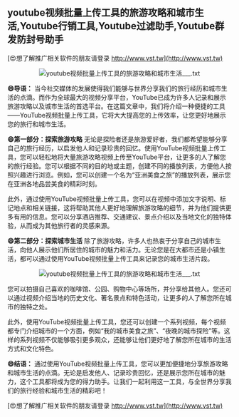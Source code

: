 ## **youtube视频批量上传工具的旅游攻略和城市生活,Youtube行销工具,Youtube过滤助手,Youtube群发防封号助手**

[😍想了解推广相关软件的朋友请登录 http://www.vst.tw](http://www.vst.tw)

 <center><img src="https://vst.tw/MP4/tuiguang/png/2.png" alt="youtube视频批量上传工具的旅游攻略和城市生活___.txt"></center>

**😄导语：**
当今社交媒体的发展使得我们能够与世界分享我们的旅行经历和城市生活的点滴。而作为全球最大的视频分享平台，YouTube已成为许多人记录和展示旅游攻略以及城市生活的首选平台。在这篇文章中，我们将介绍一种便捷的工具——YouTube视频批量上传工具，它将大大提高您的上传效率，让您更好地展示您的旅行和城市生活。

**😄第一部分：探索旅游攻略**
无论是探险者还是旅游爱好者，我们都希望能够分享自己的旅行经历，以启发他人和记录珍贵的回忆。使用YouTube视频批量上传工具，您可以轻松地将大量旅游攻略视频上传至YouTube平台，让更多的人了解您的旅行经验。您可以根据不同的目的地或主题，创建不同的播放列表，方便他人按照兴趣进行浏览。例如，您可以创建一个名为“亚洲美食之旅”的播放列表，展示您在亚洲各地品尝美食的精彩时刻。

此外，通过使用YouTube视频批量上传工具，您可以在视频中添加文字说明、标记地点和相关链接，这将帮助其他人更好地理解旅游攻略的细节，并为他们提供更多有用的信息。您可以分享酒店推荐、交通建议、景点介绍以及当地文化的独特体验，从而成为其他旅行者的灵感来源。

**😄第二部分：探索城市生活**
除了旅游攻略，许多人也热衷于分享自己的城市生活，向他人展示他们所居住的城市的魅力和活力。无论您是在大都市还是小镇生活，都可以通过使用YouTube视频批量上传工具来记录您的城市生活片段。

 <center><img src="https://vst.tw/MP4/tuiguang/png/4.png" alt="youtube视频批量上传工具的旅游攻略和城市生活___.txt"></center>

您可以拍摄自己喜欢的咖啡馆、公园、购物中心等场所，并分享给其他人。您还可以通过视频介绍当地的历史文化、著名景点和特色活动，让更多的人了解您所在城市的独特之处。

此外，使用YouTube视频批量上传工具，您还可以创建一个系列视频，每个视频都专门介绍城市的一个方面，例如“我的城市美食之旅”、“夜晚的城市探险”等。这样的系列视频不仅能够吸引更多观众，还能够让他们更好地了解您所在城市的生活方式和文化特色。

**😄结语：**
通过使用YouTube视频批量上传工具，您可以更加便捷地分享旅游攻略和城市生活的点滴。无论是启发他人、记录珍贵回忆，还是展示您所在城市的魅力，这个工具都将成为您的得力助手。让我们一起利用这一工具，与全世界分享我们的旅行经验和城市生活的精彩吧！

[😍想了解推广相关软件的朋友请登录 http://www.vst.tw](http://www.vst.tw)



